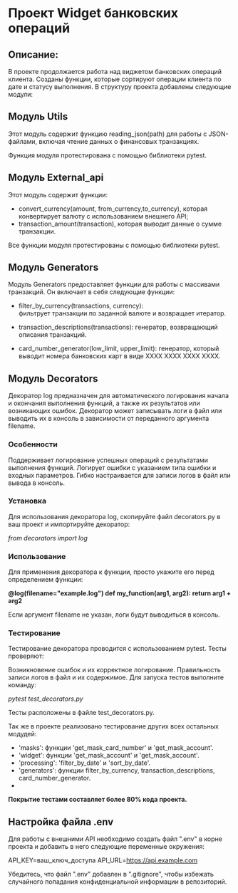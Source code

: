 # Проект **Widget банковских операций**

## Описание:

В проекте продолжается работа над виджетом банковских операций клиента.
Созданы функции, которые сортируют операции клиента по дате и статусу выполнения.
В структуру проекта добавлены следующие модули:

##  Модуль Utils

Этот модуль содержит функцию reading_json(path) для работы с JSON-файлами, 
включая чтение данных о финансовых транзакциях.

Функция модуля протестирована с помощью библиотеки pytest.

## Модуль External_api

Этот модуль содержит функции:
- convert_currency(amount, from_currency,to_currency),
которая конвертирует валюту с использованием внешнего API;
- transaction_amount(transaction), которая выводит данные о сумме транзакции. 

Все функции модуля протестированы с помощью библиотеки pytest.

## Модуль Generators

Модуль Generators предоставляет функции для работы с массивами транзакций. 
Он включает в себя следующие функции:

- filter_by_currency(transactions, currency):  
фильтрует транзакции по заданной валюте и возвращает итератор.

- transaction_descriptions(transactions):
генератор, возвращающий описания транзакций.

- card_number_generator(low_limit, upper_limit):
генератор, который выводит номера банковских карт в виде ХХХХ ХХХХ ХХХХ ХХХХ.

## Модуль Decorators

Декоратор log предназначен для автоматического логирования начала и окончания выполнения функций, а также их результатов или возникающих ошибок. Декоратор может записывать логи в файл или выводить их в консоль в зависимости от переданного аргумента filename.

### Особенности
Поддерживает логирование успешных операций с результатами выполнения функций.
Логирует ошибки с указанием типа ошибки и входных параметров.
Гибко настраивается для записи логов в файл или вывода в консоль.
### Установка
Для использования декоратора log, скопируйте файл decorators.py в ваш проект и импортируйте декоратор:

*from decorators import log*

### Использование
Для применения декоратора к функции, просто укажите его перед определением функции:


**@log(filename="example.log")
def my_function(arg1, arg2):
    return arg1 + arg2**

Если аргумент filename не указан, логи будут выводиться в консоль.

### Тестирование
Тестирование декоратора проводится с использованием pytest. Тесты проверяют:


Возникновение ошибок и их корректное логирование.
Правильность записи логов в файл и их содержимое.
Для запуска тестов выполните команду:

*pytest test_decorators.py*

Тесты расположены в файле test_decorators.py.


Так же в проекте реализовано тестирование других всех остальных модудей:

- 'masks': функции 'get_mask_card_number' и 'get_mask_account'.
- 'widget': функции 'get_mask_account' и 'get_mask_account'.
- 'processing': 'filter_by_date' и 'sort_by_date'.
- 'generators': функции filter_by_currency, transaction_descriptions, card_number_generator.
- 
**Покрытие тестами составляет более 80% кода проекта.**

## Настройка файла .env 

Для работы с внешними API необходимо создать файл ".env" в корне проекта и 
добавить в него следующие переменные окружения:

API_KEY=ваш_ключ_доступа
API_URL=https://api.example.com

Убедитесь, что файл ".env" добавлен в ".gitignore", 
чтобы избежать случайного попадания конфиденциальной информации в репозиторий.
